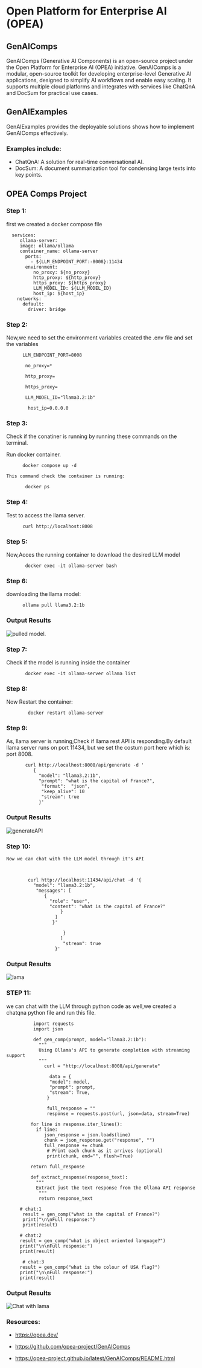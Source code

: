    
# Open Platform for Enterprise AI (OPEA)
   
  ## GenAIComps 

GenAIComps (Generative AI Components) is an open-source project under the Open Platform for Enterprise AI (OPEA) initiative.
GenAIComps is a modular, open-source toolkit for developing enterprise-level Generative AI applications, designed to simplify AI workflows and enable easy scaling. 
It supports multiple cloud platforms and integrates with services like ChatQnA and DocSum for practical use cases.

## GenAIExamples

GenAIExamples provides the deployable solutions shows how to implement GenAIComps effectively. 

### Examples include:

- ChatQnA: A solution for real-time conversational AI.
- DocSum: A document summarization tool for condensing large texts into key points.

## OPEA Comps Project

### Step 1: 

first we created a docker compose file 


      
      services:
         ollama-server:
         image: ollama/ollama
         container_name: ollama-server
           ports:
             - ${LLM_ENDPOINT_PORT:-8008}:11434
           environment:
              no_proxy: ${no_proxy}
              http_proxy: ${http_proxy}
              https_proxy: ${https_proxy}
              LLM_MODEL_ID: ${LLM_MODEL_ID}
              host_ip: ${host_ip}
        networks:
          default:
            driver: bridge
       

### Step 2: 
Now,we need to set the environment variables created the .env file and set the variables


       
          LLM_ENDPOINT_PORT=8008

           no_proxy=*

           http_proxy=

           https_proxy=

           LLM_MODEL_ID="llama3.2:1b"

            host_ip=0.0.0.0
       

### Step 3: 

  Check if the conatiner is running by running these commands on the terminal.

  Run docker container.

          docker compose up -d 

    This command check the container is running:

           docker ps 

   
 ### Step 4:  
 
   Test to access the llama server.
   
   
          curl http://localhost:8008 
   

### Step 5: 

Now,Acces the running container to download the desired LLM model

           docker exec -it ollama-server bash 


### Step 6: 

  downloading the llama model:

          ollama pull llama3.2:1b 

### Output Results

![pulled model.](images/llama_Pulled.png)


### Step 7: 

Check if the model is running inside the container

           docker exec -it ollama-server ollama list 

 ### Step 8: 
 
   Now Restart the container:

            docker restart ollama-server  


### Step 9: 

   As, llama server is running,Check if llama rest API is responding.By default llama server runs on port 11434, but we set the costum port here which is: port 8008.

     
           curl http://localhost:8008/api/generate -d '
              {   
                "model": "llama3.2:1b", 
                "prompt": "what is the capital of France?", 
                 "format":  "json",
                 "keep_alive": 10
                 "stream": true 
                }'
     
### Output Results

![generateAPI](images/Test_genAPI.png)


 ### Step 10: 
 
    Now we can chat with the LLM model through it's API

 

            curl http://localhost:11434/api/chat -d '{
              "model": "llama3.2:1b",
               "messages": [
                  {
                    "role": "user",
                    "content": "what is the capital of France?"
                        }
                      ]
                     }'

                         }
                        ]
                         "stream": true
                      }'

### Output Results

![lama](images/Test_chatAPI.png)
    

### STEP 11: 

  we can chat with the LLM through python code as well,we created a chatqna python file and run this file.


              import requests
              import json 

              def gen_comp(prompt, model="llama3.2:1b"):
                """
                Using Ollama's API to generate completion with streaming support
                """
                  curl = "http://localhost:8008/api/generate"

                    data = {
                    "model": model,
                    "prompt": prompt,
                    "stream": True,
                   }

                   full_response = ""
                   response = requests.post(url, json=data, stream=True)
    
             for line in response.iter_lines():
               if line:
                  json_response = json.loads(line)
                  chunk = json_response.get("response", "")
                  full_response += chunk
                   # Print each chunk as it arrives (optional)
                   print(chunk, end="", flush=True)
    
             return full_response

             def extract_response(response_text):
               """
               Extract just the text response from the Ollama API response
                """
                return response_text

         # chat:1
          result = gen_comp("what is the capital of France?")
          print("\n\nFull response:")
          print(result)

         # chat:2
         result = gen_comp("what is object oriented language?")
         print("\n\nFull response:")
         print(result)

          # chat:3
         result = gen_comp("what is the colour of USA flag?")
         print("\n\nFull response:")
         print(result)

### Output Results

![Chat with lama](images/Chat_Response.png)

   
### Resources:

   - https://opea.dev/

   - https://github.com/opea-project/GenAIComps

   - https://opea-project.github.io/latest/GenAIComps/README.html